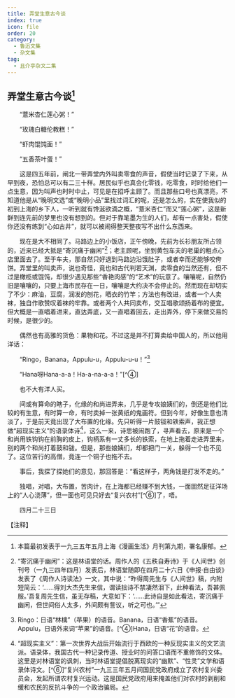 ```yaml
---
title: 弄堂生意古今谈
index: true
icon: file
order: 20
category:
  - 鲁迅文集
  - 杂文集
tag:  
  - 且介亭杂文二集
---
```


## 弄堂生意古今谈[^①]

　　“薏米杏仁莲心粥！”

　　“玫瑰白糖伦教糕！”

　　“虾肉馄饨面！”

　　“五香茶叶蛋！”

　　这是四五年前，闸北一带弄堂内外叫卖零食的声音，假使当时记录了下来，从早到夜，恐怕总可以有二三十样。居民似乎也真会化零钱，吃零食，时时给他们一点生意，因为叫声也时时中止，可见是在招呼主顾了。而且那些口号也真漂亮，不知道他是从“晚明文选”或“晚明小品”里找过词汇的呢，还是怎么的，实在使我似的初到上海的乡下人，一听到就有馋涎欲滴之概，“薏米杏仁”而又“莲心粥”，这是新鲜到连先前的梦里也没有想到的。但对于靠笔墨为生的人们，却有一点害处，假使你还没有练到“心如古井”，就可以被闹得整天整夜写不出什么东西来。

　　现在是大不相同了。马路边上的小饭店，正午傍晚，先前为长衫朋友所占领的，近来已经大抵是“寄沉痛于幽闲”[^②]；老主顾呢，坐到黄包车夫的老巢的粗点心店里面去了。至于车夫，那自然只好退到马路边沿饿肚子，或者幸而还能够咬侉饼。弄堂里的叫卖声，说也奇怪，竟也和古代判若天渊，卖零食的当然还有，但不过是橄榄或馄饨，却很少遇见那些“香艳肉感”的“艺术”的玩意了。嚷嚷呢，自然仍旧是嚷嚷的，只要上海市民存在一日，嚷嚷是大约决不会停止的。然而现在却切实了不少：麻油，豆腐，润发的刨花，晒衣的竹竿；方法也有改进，或者一个人卖袜，独自作歌赞叹着袜的牢靠。或者两个人共同卖布，交互唱歌颂扬着布的便宜。但大概是一直唱着进来，直达弄底，又一直唱着回去，走出弄外，停下来做交易的时候，是很少的。

　　偶然也有高雅的货色：果物和花。不过这是并不打算卖给中国人的，所以他用洋话：

　　“Ringo，Banana，Appulu-u，Appulu-u-u！”[^③]

　　“Hana呀Hana-a-a！Ha-a-na-a-a！”[^④]

　　也不大有洋人买。

　　间或有算命的瞎子，化缘的和尚进弄来，几乎是专攻娘姨们的，倒还是他们比较的有生意，有时算一命，有时卖掉一张黄纸的鬼画符。但到今年，好像生意也清淡了，于是前天竟出现了大布置的化缘。先只听得一片鼓钹和铁索声，我正想做“超现实主义”的语录体诗[^⑤]，这么一来，诗思被闹跑了，寻声看去，原来是一个和尚用铁钩钩在前胸的皮上，钩柄系有一丈多长的铁索，在地上拖着走进弄里来，别的两个和尚打着鼓和钹。但是，那些娘姨们，却都把门一关，躲得一个也不见了。这位苦行的高僧，竟连一个铜子也拖不去。

　　事后，我探了探她们的意见，那回答是：“看这样子，两角钱是打发不走的。”

　　独唱，对唱，大布置，苦肉计，在上海都已经赚不到大钱，一面固然足征洋场上的“人心浇薄”，但一面也可见只好去“复兴农村”[^⑥]了，唔。

　　四月二十三日

【注释】

[^①]:本篇最初发表于一九三五年五月上海《漫画生活》月刊第九期，署名康郁。

[^②]:“寄沉痛于幽闲”：这是林语堂的话。周作人的《五秩自寿诗》于《人间世》创刊号（一九三四年四月）发表后，林语堂随即在四月二十六日《申报·自由谈》发表了《周作人诗读法》一文，其中说：“昨得周先生与《人间世》稿，内附短简云：‘……得刘大杰先生来信，谓读拙诗不禁凄然泪下，此种看法，吾甚佩服。’吾复周先生信，虽无存稿，大意如下：‘……此诗自是如此看法，寄沉痛于幽闲，但世间俗人太多，外间颇有訾议，听之可也。’”

[^③]:Ringo：日语“林檎”（苹果）的语音。Banana，日语“香蕉”的语音。Appulu，日语外来词“苹果”的语音。[^④]Hana，日语“花”的语音。

[^⑤]:“超现实主义”：第一次世界大战后开始流行于西欧的一种反现实主义的文艺流派。语录体，我国古代一种记录传道、授业时的问答口语而不重修饰的文体。这里是对林语堂的讽刺，当时林语堂提倡脱离现实的“幽默”、“性灵”文学和语录体诗文。[^⑥]“复兴农村”一九三三年五月间国民党政府成立了农村复兴委员会，发起所谓农村复兴运动。这是国民党政府用来掩盖他们对农村的剥削和缓和农民的反抗斗争的一个政治骗局。
